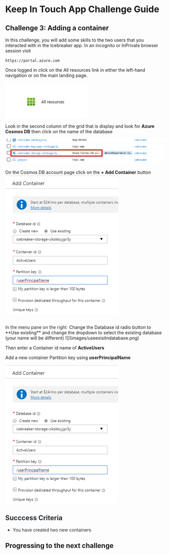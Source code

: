 # Keep In Touch App Challenge Guide

## Challenge 3: Adding a container

In this challenge, you will add some skills to the two users that you interacted with in the Icebreaker app. In an incognito or InPrivate browser session visit
<br>
```
https://portal.azure.com
```

Once logged in click on the All resources link in either the left-hand navigation or on the main landing page.  

![](images/all%20resources.png)

Look in the second column of the grid that is display and look for **Azure Cosmos DB** then click on the name of the database

![](images/cosmoslink.png)

On the Cosmos DB account page click on the **+ Add Container** button  
![](images/addcontainer.png)


<br>
<span class="colour" style="color:rgb(36, 41, 46)">In the menu pane on the right </span>
Change the Database id radio button to **Use existing** and change the dropdown to select the existing database (your name will be different)
![](images/useexisitndatabase.png)

Then enter a Container id name of **ActiveUsers**

Add a new container Partition key using **userPrincipalName** 

![](images/addcontainer.png)


## <span class="colour" style="color:rgb(36, 41, 46)">Succcess Criteria</span>

* <span class="colour" style="color:rgb(36, 41, 46)">You have created two new containers</span>

## Progressing to the next challenge<span class="colour" style="color:rgb(36, 41, 46)"></span>

<span class="colour" style="color:rgb(36, 41, 46)"></span>
